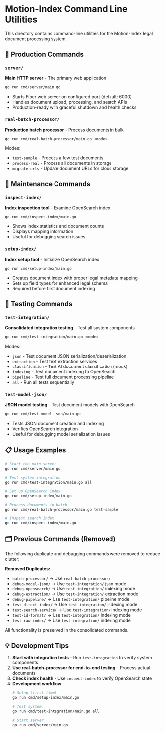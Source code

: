 # Motion-Index Command Line Utilities

This directory contains command-line utilities for the Motion-Index legal document processing system.

## 🚀 Production Commands

### `server/`
**Main HTTP server** - The primary web application
```bash
go run cmd/server/main.go
```
- Starts Fiber web server on configured port (default: 6000)
- Handles document upload, processing, and search APIs
- Production-ready with graceful shutdown and health checks

### `real-batch-processor/`
**Production batch processor** - Process documents in bulk
```bash
go run cmd/real-batch-processor/main.go <mode>
```
Modes:
- `test-sample` - Process a few test documents
- `process-real` - Process all documents in storage
- `migrate-urls` - Update document URLs for cloud storage

## 🔧 Maintenance Commands

### `inspect-index/`
**Index inspection tool** - Examine OpenSearch index
```bash
go run cmd/inspect-index/main.go
```
- Shows index statistics and document counts
- Displays mapping information
- Useful for debugging search issues

### `setup-index/`
**Index setup tool** - Initialize OpenSearch index
```bash
go run cmd/setup-index/main.go
```
- Creates document index with proper legal metadata mapping
- Sets up field types for enhanced legal schema
- Required before first document indexing

## 🧪 Testing Commands

### `test-integration/`
**Consolidated integration testing** - Test all system components
```bash
go run cmd/test-integration/main.go <mode>
```
Modes:
- `json` - Test document JSON serialization/deserialization
- `extraction` - Test text extraction services
- `classification` - Test AI document classification (mock)
- `indexing` - Test document indexing to OpenSearch
- `pipeline` - Test full document processing pipeline
- `all` - Run all tests sequentially

### `test-model-json/`
**JSON model testing** - Test document models with OpenSearch
```bash
go run cmd/test-model-json/main.go
```
- Tests JSON document creation and indexing
- Verifies OpenSearch integration
- Useful for debugging model serialization issues

## 📋 Usage Examples

```bash
# Start the main server
go run cmd/server/main.go

# Test system integration
go run cmd/test-integration/main.go all

# Set up OpenSearch index
go run cmd/setup-index/main.go

# Process documents in batch
go run cmd/real-batch-processor/main.go test-sample

# Inspect search index
go run cmd/inspect-index/main.go
```

## 🗂️ Previous Commands (Removed)

The following duplicate and debugging commands were removed to reduce clutter:

**Removed Duplicates:**
- `batch-processor/` → Use `real-batch-processor/`
- `debug-model-json/` → Use `test-integration/` json mode
- `debug-opensearch/` → Use `test-integration/` indexing mode
- `debug-extraction/` → Use `test-integration/` extraction mode
- `debug-pipeline/` → Use `test-integration/` pipeline mode
- `test-direct-index/` → Use `test-integration/` indexing mode
- `test-search-service/` → Use `test-integration/` indexing mode
- `test-id-format/` → Use `test-integration/` indexing mode
- `test-raw-index/` → Use `test-integration/` indexing mode

All functionality is preserved in the consolidated commands.

## 💡 Development Tips

1. **Start with integration tests** - Run `test-integration` to verify system components
2. **Use real-batch-processor for end-to-end testing** - Process actual documents
3. **Check index health** - Use `inspect-index` to verify OpenSearch state
4. **Development workflow**:
   ```bash
   # Setup (first time)
   go run cmd/setup-index/main.go
   
   # Test system
   go run cmd/test-integration/main.go all
   
   # Start server
   go run cmd/server/main.go
   ```